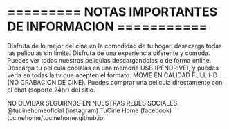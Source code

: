 ========= NOTAS IMPORTANTES DE INFORMACION ===========
=======================================================
Disfruta de lo mejor del cine en la comodidad de tu hogar.
desacarga todas las peliculas sin limite.
Disfruta de una experiencia diferente y comoda.
Puedes ver todas nuestras peliculas descargandolas o de forma online.
Descarga tu pelicula copialas en una memoria USB (PENDRIVE), y puedes verla en todas la tv que acepten el formato.
MOVIE EN CALIDAD FULL HD (NO GRABACION DE CINE).
Puedes comprar una pelicula directamente con el chat (soporte 24hr) del sitio.


NO OLVIDAR SEGUIRNOS EN NUESTRAS REDES SOCIALES.
@tucinehomeoficial (instagram)
TuCine Home (facebook)
tucinehome/tucinehome.github.io
